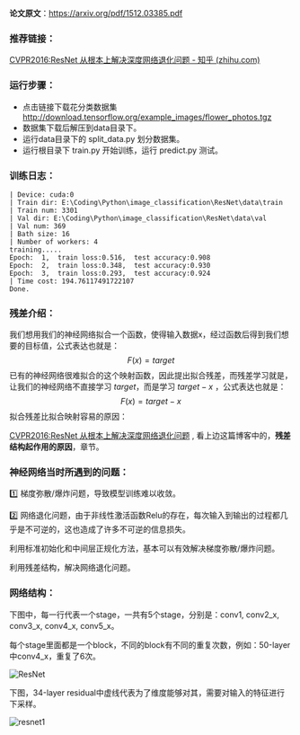 **论文原文**：https://arxiv.org/pdf/1512.03385.pdf



### 推荐链接：

[CVPR2016:ResNet 从根本上解决深度网络退化问题 - 知乎 (zhihu.com)](https://zhuanlan.zhihu.com/p/106764370)



### 运行步骤：

+ 点击链接下载花分类数据集 http://download.tensorflow.org/example_images/flower_photos.tgz
+ 数据集下载后解压到data目录下。
+ 运行data目录下的 split_data.py 划分数据集。
+ 运行根目录下 train.py 开始训练，运行 predict.py 测试。



### 训练日志：
```
| Device: cuda:0
| Train dir: E:\Coding\Python\image_classification\ResNet\data\train
| Train num: 3301
| Val dir: E:\Coding\Python\image_classification\ResNet\data\val
| Val num: 369
| Bath size: 16
| Number of workers: 4
training.....
Epoch:  1,  train loss:0.516,  test accuracy:0.908
Epoch:  2,  train loss:0.348,  test accuracy:0.930
Epoch:  3,  train loss:0.293,  test accuracy:0.924
| Time cost: 194.76117491722107
Done.
```


### 残差介绍：

我们想用我们的神经网络拟合一个函数，使得输入数据x，经过函数后得到我们想要的目标值，公式表达也就是：
$$
F(x)=target
$$
已有的神经网络很难拟合的这个映射函数，因此提出拟合残差，而残差学习就是，让我们的神经网络不直接学习 $target$，而是学习 $target-x$ ，公式表达也就是：
$$
F(x)=target-x
$$
拟合残差比拟合映射容易的原因：

[CVPR2016:ResNet 从根本上解决深度网络退化问题](https://zhuanlan.zhihu.com/p/106764370) , 看上边这篇博客中的，**残差结构起作用的原因**，章节。



### 神经网络当时所遇到的问题：

:one: 梯度弥散/爆炸问题，导致模型训练难以收敛。

:two: 网络退化问题，由于非线性激活函数Relu的存在，每次输入到输出的过程都几乎是不可逆的，这也造成了许多不可逆的信息损失。



利用标准初始化和中间层正规化方法，基本可以有效解决梯度弥散/爆炸问题。

利用残差结构，解决网络退化问题。



### 网络结构：

下图中，每一行代表一个stage，一共有5个stage，分别是：conv1, conv2_x, conv3_x, conv4_x, conv5_x。

每个stage里面都是一个block，不同的block有不同的重复次数，例如：50-layer中conv4_x，重复了6次。

![ResNet](https://images.cnblogs.com/cnblogs_com/blogs/471668/galleries/1907323/o_220330034611_resnet.png)

下图，34-layer residual中虚线代表为了维度能够对其，需要对输入的特征进行下采样。

![resnet1](https://images.cnblogs.com/cnblogs_com/blogs/471668/galleries/1907323/o_220330034619_resnet1.png)



